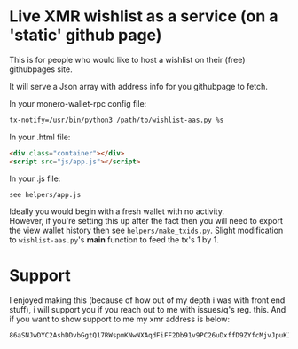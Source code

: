 # Live XMR wishlist as a service (on a 'static' github page)

This is for people who would like to host a wishlist on their (free) githubpages site.    

It will serve a Json array with address info for you githubpage to fetch.

In your monero-wallet-rpc config file:
```bash
tx-notify=/usr/bin/python3 /path/to/wishlist-aas.py %s
```

In your .html file:
```html
<div class="container"></div>
<script src="js/app.js"></script>
```

In your .js file:
```
see helpers/app.js
```

Ideally you would begin with a fresh wallet with no activity.    
However, if you're setting this up after the fact then you will need to export the view wallet history
then see ```helpers/make_txids.py```. Slight modification to ```wishlist-aas.py```'s __main__ function to feed the tx's 1 by 1.

# Support
I enjoyed making this (because of how out of my depth i was with front end stuff), i will support you if you reach out to me with issues/q's reg. this.
And if you want to show support to me my xmr address is below:
```
86aSNJwDYC2AshDDvbGgtQ17RWspmKNwNXAqdFiFF2Db91v9PC26uDxffD9ZYfcMjvJpuKJepsQtELAdmXVk85E1DsuL6rG
```
